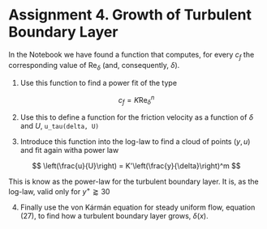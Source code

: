 # Assignment 4. Growth of Turbulent Boundary Layer

In the Notebook we have found a function that computes, for every $c_f$ the corresponding value of $\text{Re}_\delta$ (and, consequently, $\delta$). 

1. Use this function to find a power fit of the type 

$$
c_f = K \text{Re}_\delta^n
$$

2.  Use this to define a function for the friction velocity as a function of $\delta$ and $U$, `u_tau(delta, U)`

3. Introduce this function into the log-law to find a cloud of points $(y,u)$ and fit again witha power law

$$ 
\left(\frac{u}{U}\right) = K'\left(\frac{y}{\delta}\right)^m
$$

This is know as the power-law for the turbulent boundary layer. It is, as the log-law, valid only for $y^+ \gtrapprox 30$

4. Finally use the von Kármán equation for steady uniform flow, equation (27), to find how a turbulent boundary layer grows, $\delta(x)$.